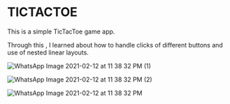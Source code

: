 # TICTACTOE

This is a simple TicTacToe game app. 

Through this , I learned about how to handle clicks of different buttons and use of nested linear layouts. 

![WhatsApp Image 2021-02-12 at 11 38 32 PM (1)](https://user-images.githubusercontent.com/70480242/107806019-35c6c480-6d8c-11eb-8dd6-1a8d0150321e.jpeg)

![WhatsApp Image 2021-02-12 at 11 38 32 PM (2)](https://user-images.githubusercontent.com/70480242/107806025-36f7f180-6d8c-11eb-9f26-1dfa31d54f60.jpeg)

![WhatsApp Image 2021-02-12 at 11 38 32 PM](https://user-images.githubusercontent.com/70480242/107806026-36f7f180-6d8c-11eb-82f7-170770313360.jpeg)
